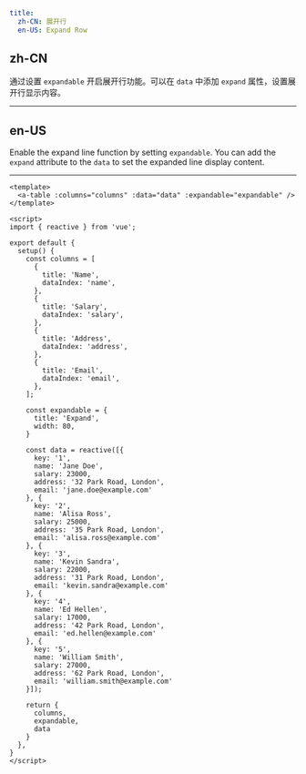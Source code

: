 ```yaml
title:
  zh-CN: 展开行
  en-US: Expand Row
```

## zh-CN

通过设置 `expandable` 开启展开行功能。可以在 `data` 中添加 `expand` 属性，设置展开行显示内容。

---

## en-US

Enable the expand line function by setting `expandable`. You can add the `expand` attribute to the `data` to set the expanded line display content.

---

```vue
<template>
  <a-table :columns="columns" :data="data" :expandable="expandable" />
</template>

<script>
import { reactive } from 'vue';

export default {
  setup() {
    const columns = [
      {
        title: 'Name',
        dataIndex: 'name',
      },
      {
        title: 'Salary',
        dataIndex: 'salary',
      },
      {
        title: 'Address',
        dataIndex: 'address',
      },
      {
        title: 'Email',
        dataIndex: 'email',
      },
    ];

    const expandable = {
      title: 'Expand',
      width: 80,
    }

    const data = reactive([{
      key: '1',
      name: 'Jane Doe',
      salary: 23000,
      address: '32 Park Road, London',
      email: 'jane.doe@example.com'
    }, {
      key: '2',
      name: 'Alisa Ross',
      salary: 25000,
      address: '35 Park Road, London',
      email: 'alisa.ross@example.com'
    }, {
      key: '3',
      name: 'Kevin Sandra',
      salary: 22000,
      address: '31 Park Road, London',
      email: 'kevin.sandra@example.com'
    }, {
      key: '4',
      name: 'Ed Hellen',
      salary: 17000,
      address: '42 Park Road, London',
      email: 'ed.hellen@example.com'
    }, {
      key: '5',
      name: 'William Smith',
      salary: 27000,
      address: '62 Park Road, London',
      email: 'william.smith@example.com'
    }]);

    return {
      columns,
      expandable,
      data
    }
  },
}
</script>
```

